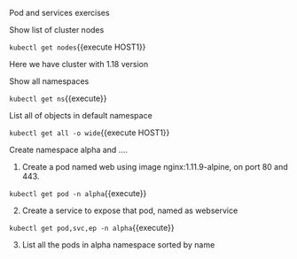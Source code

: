 Pod and services exercises


Show list of cluster nodes

`kubectl get nodes`{{execute HOST1}}

Here we have cluster with 1.18 version

Show all namespaces

`kubectl get ns`{{execute}}


List all of objects in default namespace

`kubectl get all -o wide`{{execute HOST1}}

Create namespace alpha and ....

1. Create a pod named web using image nginx:1.11.9-alpine, on port 80 and 443. 


`kubectl get pod -n alpha`{{execute}}


2. Create a service to expose that pod, named as webservice

`kubectl get pod,svc,ep -n alpha`{{execute}}

3. List all the pods in alpha namespace sorted by name

